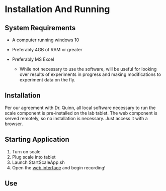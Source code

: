 # Installation And Running

## System Requirements

* A computer running windows 10

* Preferably 4GB of RAM or greater

* Preferably MS Excel

    * While not necessary to use the software, will be useful for looking over results of
      experiments in progress and making modifications to experiment data on the fly.
      
## Installation

Per our agreement with Dr. Quinn, all local software necessary to run the scale component is
pre-installed on the lab tablet. The web component is served remotely, so no installation is
necessary. Just access it with a browser.

## Starting Application
1. Turn on scale
2. Plug scale into tablet
3. Launch StartScaleApp.sh
4. Open the [web interface](https://0x326.gitlab.io/miami-university-senior-capstone-project/app/)
   and begin recording!

## Use

